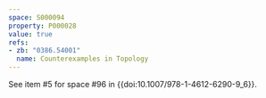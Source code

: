 ```yaml
---
space: S000094
property: P000028
value: true
refs:
- zb: "0386.54001"
  name: Counterexamples in Topology
---
```


See item #5 for space #96 in {{doi:10.1007/978-1-4612-6290-9_6}}.
